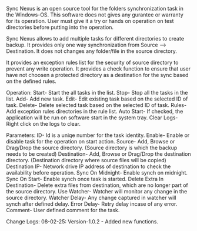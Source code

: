 Sync Nexus is an open source tool for the folders synchronization task in the Windows-OS.  This software does not gives any gurantee or warranty for its operation. User must give it a try or hands on operation on test directories before putting into the operation.

Sync Nexus allows to add multiple tasks for different directories to create backup. It provides only one way synchronization from Source --> Destination. It does not changes any folder/file in the source directory. 

It provides an exception rules list for the security of source directory to prevent any write operation. It provides a check function to ensure that user have not choosen a protected directory as a destination for the sync based on the defined rules.

Operation:
           Start- Start the all tasks in the list.
           Stop- Stop all the tasks in the list.
           Add- Add new task.
           Edit- Edit existing task based on the selected ID of task. 
           Delete- Delete selected task based on the selected ID of task. 
           Rules- Add exception rules directories in the rule list.
           Auto Start- If checked, the application will be run on software start in the system tray.
           Clear Logs- Right click on the logs to clear.

Parameters:
            ID- Id is a uniqe number for the task identity.
            Enable- Enable or disable task for the operation on start action.
            Source- Add, Browse or Drag/Drop the source directory. 
                          (Source directory is which the backup needs to be created)
            Destination- Add, Browse or Drag/Drop the destination directory. 
                                   (Destination directory where source files will be copied)
            Destination IP- Network drive IP address of destination to check the availability before 
                                       operation.
            Sync On Midnight- Enable synch on midnight.
            Sync On Start- Enable synch once task is started.
            Delete Extra In Destination- Delete extra files from destination, which are no longer
                                                             part of the source directory.
            Use Watcher- Watcher will monitor any change in the source directory.
            Watcher Delay- Any change captured in watcher will synch after defined delay.
            Error Delay- Retry delay incase of any error.
            Comment- User defined comment for the task.


Change Logs:
08-02-25: Version-1.0.2 - Added new functions.


